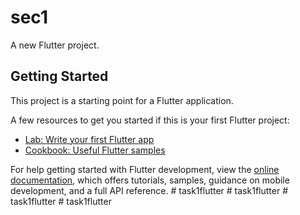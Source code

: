# sec1

A new Flutter project.

## Getting Started

This project is a starting point for a Flutter application.

A few resources to get you started if this is your first Flutter project:

- [Lab: Write your first Flutter app](https://docs.flutter.dev/get-started/codelab)
- [Cookbook: Useful Flutter samples](https://docs.flutter.dev/cookbook)

For help getting started with Flutter development, view the
[online documentation](https://docs.flutter.dev/), which offers tutorials,
samples, guidance on mobile development, and a full API reference.
#   t a s k 1 f l u t t e r  
 #   t a s k 1 f l u t t e r  
 #   t a s k 1 f l u t t e r  
 #   t a s k 1 f l u t t e r  
 